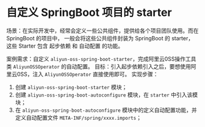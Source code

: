 # 自定义 SpringBoot 项目的 starter
场景：在实际开发中，经常会定义一些公共组件，提供给各个项目团队使用。而在 SpringBoot 的项目中，
一般会将这些公共组件封装为 SpringBoot 的 starter，这些 Starter 包含 起步依赖 和 自动配置 的功能。


案例需求：自定义 `aliyun-oss-spring-boot-starter`，完成阿里云0SS操作工具类 `AliyunOSSOperator` 的自动配置。
目标：引入起步依赖引入之后，要想使用阿里云0SS，注入 `AliyunOSSOperator` 直接使用即可。
实现步骤：
  1. 创建 `aliyun-oss-spring-boot-starter` 模块；
  2. 创建 `aliyun-oss-spring-boot-autoconfigure` 模块，在 `starter` 中引入该模块；
  3. 在 `aliyun-oss-spring-boot-autoconfigure` 模块中的定义自动配置功能，并定义自动配置文件 `META-INF/spring/xxxx.imports`；

